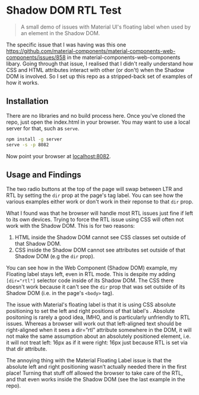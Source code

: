 # Shadow DOM RTL Test
> A small demo of issues with Material UI's floating label when used by an element in the Shadow DOM.

The specific issue that I was having was this one https://github.com/material-components/material-components-web-components/issues/858 in the material-components-web-components libary.  Going through that issue, I realised that I didn't really understand how CSS and HTML attributes interact with other (or don't) when the Shadow DOM is involved.  So I set up this repo as a stripped-back set of examples of how it works.


## Installation

There are no libraries and no build process here.  Once you've cloned the repo, just open the index.html in your browser.   You may want to use a local server for that, such as `serve`.

```sh
npm install -g server
serve -s -p 8082
```

Now point your browser at [localhost:8082](localhost:8082).


## Usage and Findings

The two radio buttons at the top of the page will swap between LTR and RTL by setting the `dir` prop at the page's <body> tag label.  You can see how the various examples either work or don't work in their reponse to that `dir` prop.

What I found was that he browser will handle most RTL issues just fine if left to its own devices.  Trying to force the RTL issue using CSS will often not work with the Shadow DOM.   This is for two reasons:

1. HTML inside the Shadow DOM cannot see CSS classes set outside of that Shadow DOM.
1. CSS inside the Shadow DOM cannot see attributes set outside of that Shadow DOM (e.g the `dir` prop).

You can see how in the Web Component (Shadow DOM) example, my Floating label stays left, even in RTL mode.  This is despite my adding `[dir="rtl"]` selector code inside of its Shadow DOM.  The CSS there doesn't work because it can't see the `dir` prop that was set outside of its Shadow DOM (i.e. in the page's `<body>` tag).

The issue with Material's floating label is that it is using CSS absolute positioning to set the left and right positions of that label's <span>.  Absolute positoning is rarely a good idea, IMHO, and is particularly unfriendly to RTL issues.  Whereas a browser will work out that left-aligned text should be right-aligned when it sees a dir=”rtl” attribute somewhere in the DOM, it will not make the same assumption about an absolutely positioned element, i.e. it will not treat left: 16px as if it were right: 16px  just because RTL is set via that dir attribute.

The annoying thing with the Material Floating Label issue is that the absolute left and right positioning wasn’t actually needed there in the first place!   Turning that stuff off allowed the browser to take care of the RTL, and that even works inside the Shadow DOM (see the last example in the repo).
